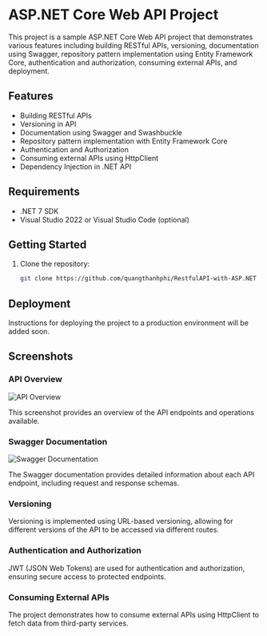 # ASP.NET Core Web API Project

This project is a sample ASP.NET Core Web API project that demonstrates various features including building RESTful APIs, versioning, documentation using Swagger, repository pattern implementation using Entity Framework Core, authentication and authorization, consuming external APIs, and deployment.

## Features

- Building RESTful APIs
- Versioning in API
- Documentation using Swagger and Swashbuckle
- Repository pattern implementation with Entity Framework Core
- Authentication and Authorization
- Consuming external APIs using HttpClient
- Dependency Injection in .NET API
  
## Requirements

- .NET 7 SDK
- Visual Studio 2022 or Visual Studio Code (optional)

## Getting Started

1. Clone the repository:

   ```bash
   git clone https://github.com/quangthanhphi/RestfulAPI-with-ASP.NET

## Deployment
Instructions for deploying the project to a production environment will be added soon.

## Screenshots
### API Overview

![API Overview](images/image1.png)

This screenshot provides an overview of the API endpoints and operations available.

### Swagger Documentation

![Swagger Documentation](images/image2.png)

The Swagger documentation provides detailed information about each API endpoint, including request and response schemas.

### Versioning

Versioning is implemented using URL-based versioning, allowing for different versions of the API to be accessed via different routes.

### Authentication and Authorization

JWT (JSON Web Tokens) are used for authentication and authorization, ensuring secure access to protected endpoints.

### Consuming External APIs

The project demonstrates how to consume external APIs using HttpClient to fetch data from third-party services.



